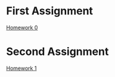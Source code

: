 # First Assignment

[Homework 0](https://bu-ie-360.github.io/spring21-Umutdilsiz/HW1.html)

# Second Assignment

[Homework 1](https://bu-ie-360.github.io/spring21-Umutdilsiz/HW2.html)